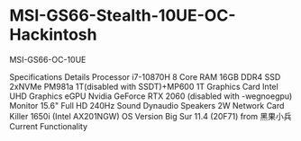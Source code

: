 # MSI-GS66-Stealth-10UE-OC-Hackintosh
MSI-GS66-OC-10UE

Specifications	Details
Processor	i7-10870H 8 Core
RAM	16GB DDR4
SSD	2xNVMe PM981a 1T(disabled with SSDT)+MP600 1T
Graphics Card	Intel UHD Graphics
eGPU	Nvidia GeForce RTX 2060 (disabled with -wegnoegpu)
Monitor	15.6" Full HD 240Hz
Sound	Dynaudio Speakers 2W
Network Card	Killer 1650i (Intel AX201NGW)
OS Version	Big Sur 11.4 (20F71) from 黑果小兵
Current Functionality
